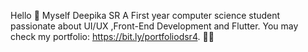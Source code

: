 Hello 👋
Myself Deepika SR
A First year computer science student passionate about
UI/UX ,Front-End Development and Flutter.
You may check my portfolio: https://bit.ly/portfoliodsr4. 👩‍💻
